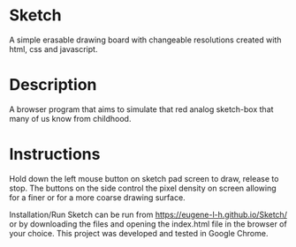 # Sketch
A simple erasable drawing board with changeable resolutions created with html, css and javascript.

# Description
A browser program that aims to simulate that red analog sketch-box that many of us know from childhood.

# Instructions
Hold down the left mouse button on sketch pad screen to draw, release to stop. The buttons on the side control
the pixel density on screen allowing for a finer or for a more coarse drawing surface.

Installation/Run
Sketch can be run from https://eugene-l-h.github.io/Sketch/ or by downloading the
files and opening the index.html file in the browser of your choice. 
This project was developed and tested in Google Chrome.
